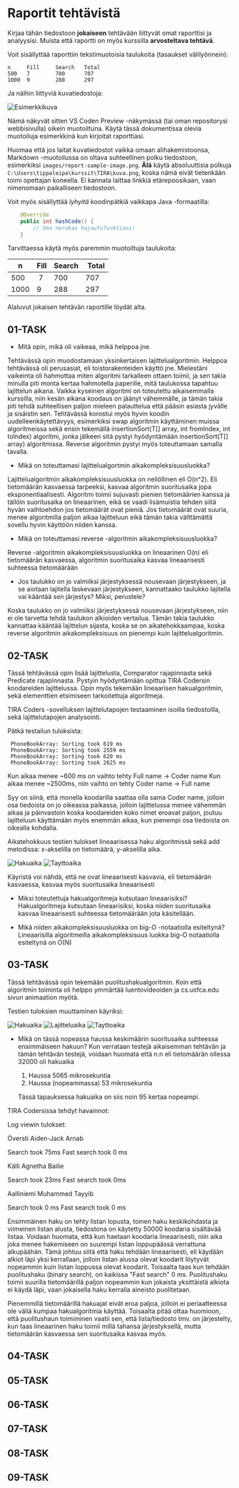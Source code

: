 # Raportit tehtävistä

Kirjaa tähän tiedostoon **jokaiseen** tehtävään liittyvät omat raporttisi ja analyysisi. Muista että raportti on myös kurssilla **arvosteltava tehtävä**.

Voit sisällyttää raporttiin tekstimuotoisia taulukoita (tasaukset välilyönnein):

```
n     Fill     Search   Total
500   7        700      707
1000  9        288      297
```

Ja näihin liittyviä kuvatiedostoja:

![Esimerkkikuva](report-sample-image.png)

Nämä näkyvät sitten VS Coden Preview -näkymässä (tai oman repositorysi webbisivulla) oikein muotoiltuna. Käytä tässä dokumentissa olevia muotoiluja esimerkkinä kun kirjoitat raporttiasi. 

Huomaa että jos laitat kuvatiedostot vaikka omaan alihakemistoonsa, Markdown -muotoilussa on oltava suhteellinen polku tiedostoon, esimerkiksi `images/report-sample-image.png`. **Älä** käytä absoluuttisia polkuja `C:\Users\tippaleipa\kurssit\TIRA\kuva.png`, koska nämä eivät tietenkään toimi opettajan koneella. Ei kannata laittaa linkkiä etärepoosikaan, vaan nimenomaan paikalliseen tiedostoon.

Voit myös sisällyttää *lyhyitä* koodinpätkiä vaikkapa Java -formaatilla:

```Java
	@Override
	public int hashCode() {
		// Oma nerokas hajautufunktioni!
	}
```
Tarvittaessa käytä myös paremmin muotoiltuja taulukoita:

| n	| Fill	| Search	| Total |
|-----|--------|--------|-------|
| 500	 | 7	| 700	| 707 |
| 1000 |	9	| 288	| 297 | 

Alaluvut jokaisen tehtävän raportille löydät alta.


## 01-TASK

* Mitä opin, mikä oli vaikeaa, mikä helppoa jne.

Tehtävässä opin muodostamaan yksinkertaisen lajittelualgoritmin. Helppoa tehtävässä oli perusasiat, eli toistorakenteiden käyttö jne. Mielestäni vaikeinta oli hahmottaa miten algoritmi tarkalleen ottaen toimii, ja sen takia minulla piti monta kertaa hahmotella paperille, mitä taulukossa tapahtuu lajittelun aikana. Vaikka kyseinen algoritmi on toteutettu aikaisemmalla kurssilla, niin kesän aikana koodaus on jäänyt vähemmälle, ja tämän takia piti tehdä suhteellisen paljon mieleen palauttelua että pääsin asiasta jyvälle ja sisäistin sen. Tehtävässä korostui myös hyvin koodin uudelleenkäytettävyys, esimerkiksi swap algoritmin käyttäminen muissa algoritmeissa sekä ensin tekemällä insertionSort(T[] array, int fromIndex, int toIndex) algoritmi, jonka jälkeen sitä pystyi hyödyntämään insertionSort(T[] array) algoritmissa. Reverse algoritmin pystyi myös toteuttamaan samalla tavalla.

* Mikä on toteuttamasi lajittelualgortmin aikakompleksisuusluokka?

Lajittelualgoritmin aikakompleksisuusluokka on neliöllinen eli O(n^2). Eli tietomäärän kasvaessa tarpeeksi, kasvaa algoritmin suoritusaika jopa eksponentiaalisesti. Algoritmi toimii sujuvasti pienien tietomäärien kanssa ja tällöin suoritusaika on lineaarinen, eikä se vaadi lisämuistia tehden siitä hyvän vaihtoehdon jos tietomäärät ovat pieniä. Jos tietomäärät ovat suuria, menee algoritmilla paljon aikaa lajitteluun eikä tämän takia välttämättä sovellu hyvin käyttöön niiden kanssa.

* Mikä on toteuttamasi reverse -algoritmin aikakompleksisuusluokka?

Reverse -algoritmin aikakompleksisuusluokka on lineaarinen O(n) eli tietomäärän kasvaessa, algoritmin suoritusaika kasvaa lineaarisesti suhteessa tietomäärään

* Jos taulukko on jo valmiiksi järjestyksessä nousevaan järjestykseen, ja se aiotaan lajitella laskevaan järjestykseen, kannattaako taulukko lajitella vai kääntää sen järjestys? Miksi, perustele?

Koska taulukko on jo valmiiksi järjestyksessä nousevaan järjestykseen, niin ei ole tarvetta tehdä taulukon alkioiden vertailua. Tämän takia taulukko kannattaa kääntää lajittelun sijasta, koska se on aikatehokkaampaa, koska reverse algoritmin aikakompleksisuus on pienempi kuin lajittelualgoritmin.

## 02-TASK

Tässä tehtävässä opin lisää lajittelusta, Comparator rajapinnasta sekä Predicate rajapinnasta. Pystyin hyödyntämään opittua TIRA Codersin koodareiden lajittelussa. Opin myös tekemään lineaarisen hakualgoritmin, sekä elementtien etsimiseen tarkoitettuja algoritmeja.

TIRA Coders -sovelluksen lajittelutapojen testaaminen isoilla tiedostoilla, sekä lajittelutapojen analysointi.

Pätkä testailun tuloksista:

     PhoneBookArray: Sorting took 619 ms
     PhoneBookArray: Sorting took 2559 ms
     PhoneBookArray: Sorting took 620 ms
     PhoneBookArray: Sorting took 2625 ms

Kun aikaa menee ~600 ms on vaihto tehty Full name -> Coder name
Kun aikaa menee ~2500ms, niin vaihto on tehty Coder name -> Full name

Syy on siinä, että monella koodarilla saattaa olla sama Coder name, jolloin osa tiedoista on jo oikeassa paikassa, jolloin lajittelussa menee vähemmän aikaa ja päinvastoin koska koodareiden koko nimet eroavat paljon, joutuu lajitteluun käyttämään myös enemmän aikaa, kun pienempi osa tiedoista on oikealla kohdalla.

Aikatehokkuus testien tulokset lineaarisessa haku algoritmissä sekä add metodissa:
x-akselilla on tietomäärä, y-akselilla aika.

![Hakuaika](TIRA_TASK02_Hakuaika.png)
![Tayttoaika](TIRA_TASK02_Tayttoaika.png)

Käyristä voi nähdä, että ne ovat lineaarisesti kasvavia, eli tietomäärän kasvaessa, kasvaa myös suoritusaika lineaarisesti

* Miksi toteutettuja hakualgoritmeja kutsutaan lineaarisiksi?
	Hakualgoritmeja kutsutaan lineaarisiksi, koska niiden suoritusaika kasvaa lineaarisesti suhteessa tietomäärään jota käsitellään.

* Mikä niiden aikakompleksisuusluokka on big-O -notaatiolla esiteltynä?
	Lineaarisilla algoritmeilla aikakompleksisuus luokka big-O notaatiolla esiteltynä on O(N)

## 03-TASK

Tässä tehtävässä opin tekemään puolitushakualgoritmin. Koin että algoritmin toiminta oli helppo ymmärtää luentovideoiden ja cs.usfca.edu sivun animaation myötä.

Testien tuloksien muuttaminen käyriksi:

![Hakuaika](TIRA_TASK03_Hakuaika.png)
![Lajitteluaika](TIRA_TASK03_Lajitteluaika.png)
![Tayttoaika](TIRA_TASK03_Tayttoaika.png)

* Mikä on tässä nopeassa haussa keskimäärin suoritusaika suhteessa ensimmäiseen hakuun?
	Kun verrataan testejä aikaisemman tehtävän ja tämän tehtävän testejä, voidaan huomata että n:n eli tietomäärän ollessa 32000 oli hakuaika
	1. Haussa 5065 mikrosekuntia
	2. Haussa (nopeammassa) 53 mikrosekuntia 
	
	Tässä tapauksessa hakuaika on siis noin 95 kertaa nopeampi. 

TIRA Codersissa tehdyt havainnot:

Log viewin tulokset:

Översti Aiden-Jack Arnab

Search took 75ms
Fast search took 0 ms

Källi Agnetha Bailie

Search took 23ms
Fast search took 0ms

Aalliniemi Muhammed Tayyib

Search took 0 ms
Fast search took 0 ms


Ensimmäinen haku on tehty listan lopusta, toinen haku keskikohdasta ja viimeinen listan alusta, tiedostona on käytetty 50000 koodaria sisältävää listaa. Voidaan huomata, että kun haetaan koodaria lineaarisesti, niin aika joka menee hakemiseen on suurempi listan loppupäässä verrattuna alkupäähän. Tämä johtuu siitä että haku tehdään lineaarisesti, eli käydään alkiot läpi yksi kerrallaan, jolloin listan alussa olevat koodarit löytyvät nopeammin kuin listan loppussa olevat koodarit. Toisaalta taas kun tehdään puolitushaku (binary search), on kaikissa "Fast search" 0 ms. Puolitushaku toimii suurilla tietomäärillä paljon nopeammin kun jokaista yksittäistä alkiota ei käydä läpi, vaan jokaisella haku kerralla aineisto puolitetaan.

Pienemmillä tietomäärillä hakuajat eivät eroa paljoa, jolloin ei periaatteessa ole väliä kumpaa hakualgoritmia käyttää. Toisaalta pitää ottaa huomioon, että puolitushaun toimiminen vaatii sen, että lista/tiedosto tmv. on järjestelty, kun taas lineaarinen haku toimii millä tahansa järjestyksellä, mutta tietomäärän kasvaessa sen suoritusaika kasvaa myös.



## 04-TASK

## 05-TASK

## 06-TASK

## 07-TASK

## 08-TASK

## 09-TASK